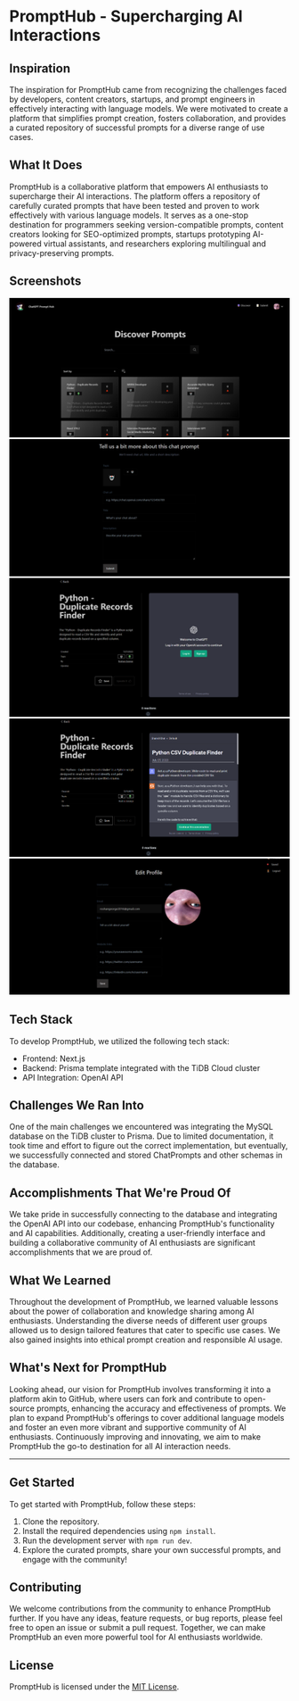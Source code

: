 # PromptHub - Supercharging AI Interactions

## Inspiration

The inspiration for PromptHub came from recognizing the challenges faced by developers, content creators, startups, and prompt engineers in effectively interacting with language models. We were motivated to create a platform that simplifies prompt creation, fosters collaboration, and provides a curated repository of successful prompts for a diverse range of use cases.

## What It Does

PromptHub is a collaborative platform that empowers AI enthusiasts to supercharge their AI interactions. The platform offers a repository of carefully curated prompts that have been tested and proven to work effectively with various language models. It serves as a one-stop destination for programmers seeking version-compatible prompts, content creators looking for SEO-optimized prompts, startups prototyping AI-powered virtual assistants, and researchers exploring multilingual and privacy-preserving prompts.

## Screenshots

![Dashboard](Screenshots/screenshot1.png)
![Publish Prompt](Screenshots/screenshot2.png)
![Interact with a prompt](Screenshots/screenshot3.png)
![Continue through ChatGPT](Screenshots/screenshot4.png)
![Update your profile](Screenshots/screenshot5.png)

## Tech Stack

To develop PromptHub, we utilized the following tech stack:

- Frontend: Next.js
- Backend: Prisma template integrated with the TiDB Cloud cluster
- API Integration: OpenAI API

## Challenges We Ran Into

One of the main challenges we encountered was integrating the MySQL database on the TiDB cluster to Prisma. Due to limited documentation, it took time and effort to figure out the correct implementation, but eventually, we successfully connected and stored ChatPrompts and other schemas in the database.

## Accomplishments That We're Proud Of

We take pride in successfully connecting to the database and integrating the OpenAI API into our codebase, enhancing PromptHub's functionality and AI capabilities. Additionally, creating a user-friendly interface and building a collaborative community of AI enthusiasts are significant accomplishments that we are proud of.

## What We Learned

Throughout the development of PromptHub, we learned valuable lessons about the power of collaboration and knowledge sharing among AI enthusiasts. Understanding the diverse needs of different user groups allowed us to design tailored features that cater to specific use cases. We also gained insights into ethical prompt creation and responsible AI usage.

## What's Next for PromptHub

Looking ahead, our vision for PromptHub involves transforming it into a platform akin to GitHub, where users can fork and contribute to open-source prompts, enhancing the accuracy and effectiveness of prompts. We plan to expand PromptHub's offerings to cover additional language models and foster an even more vibrant and supportive community of AI enthusiasts. Continuously improving and innovating, we aim to make PromptHub the go-to destination for all AI interaction needs.

---

## Get Started

To get started with PromptHub, follow these steps:

1. Clone the repository.
2. Install the required dependencies using `npm install`.
3. Run the development server with `npm run dev`.
4. Explore the curated prompts, share your own successful prompts, and engage with the community!

## Contributing

We welcome contributions from the community to enhance PromptHub further. If you have any ideas, feature requests, or bug reports, please feel free to open an issue or submit a pull request. Together, we can make PromptHub an even more powerful tool for AI enthusiasts worldwide.

## License

PromptHub is licensed under the [MIT License](LICENSE).
